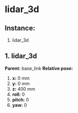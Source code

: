 # lidar_3d
## Instance:
1. lidar_3d
## 1. lidar_3d
**Parent:** base_link
**Relative pose:**
1. **x:** 0 mm
2. **y:** 0 mm
3. **z:** 400 mm
4. **roll:** 0
5. **pitch:** 0
6. **yaw:** 0
